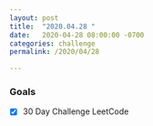 ```yaml
---
layout: post
title:  "2020.04.28 "
date:   2020-04-28 08:00:00 -0700
categories: challenge
permalink: /2020/04/28

---
```


### Goals
- [x] 30 Day Challenge LeetCode
